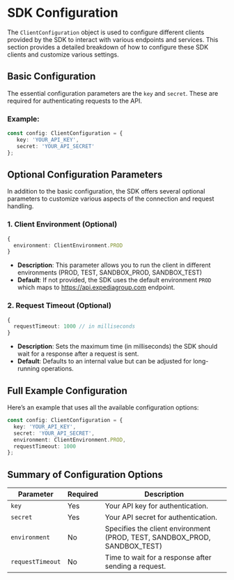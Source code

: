 # SDK Configuration

The `ClientConfiguration` object is used to configure different clients provided by the SDK to interact with various endpoints and services. This section provides a detailed breakdown of how to configure these SDK clients and customize various settings.

## Basic Configuration

The essential configuration parameters are the `key` and `secret`. These are required for authenticating requests to the API.

### Example:
```ts
const config: ClientConfiguration = {
   key: 'YOUR_API_KEY',
   secret: 'YOUR_API_SECRET'
};
```

## Optional Configuration Parameters

In addition to the basic configuration, the SDK offers several optional parameters to customize various aspects of the connection and request handling.

### 1. **Client Environment (Optional)**
```ts
{
  environment: ClientEnvironment.PROD
}
```
- **Description**: This parameter allows you to run the client in different environments (PROD, TEST, SANDBOX_PROD, SANDBOX_TEST)
- **Default**: If not provided, the SDK uses the default environment `PROD` which maps to https://api.expediagroup.com endpoint.

### 2. **Request Timeout (Optional)**

```ts
{
  requestTimeout: 1000 // in milliseconds
}
```
- **Description**: Sets the maximum time (in milliseconds) the SDK should wait for a response after a request is sent.
- **Default**: Defaults to an internal value but can be adjusted for long-running operations.

## Full Example Configuration

Here’s an example that uses all the available configuration options:

```ts
const config: ClientConfiguration = {
  key: 'YOUR_API_KEY',
  secret: 'YOUR_API_SECRET',
  environment: ClientEnvironment.PROD,
  requestTimeout: 1000
};
```

## Summary of Configuration Options

| Parameter                 | Required | Description                                                               |
|---------------------------|----------|---------------------------------------------------------------------------|
| `key`                     | Yes      | Your API key for authentication.                                          |
| `secret`                  | Yes      | Your API secret for authentication.                                       |
| `environment`             | No       | Specifies the client environment (PROD, TEST, SANDBOX_PROD, SANDBOX_TEST) |
| `requestTimeout`          | No       | Time to wait for a response after sending a request.                      |
